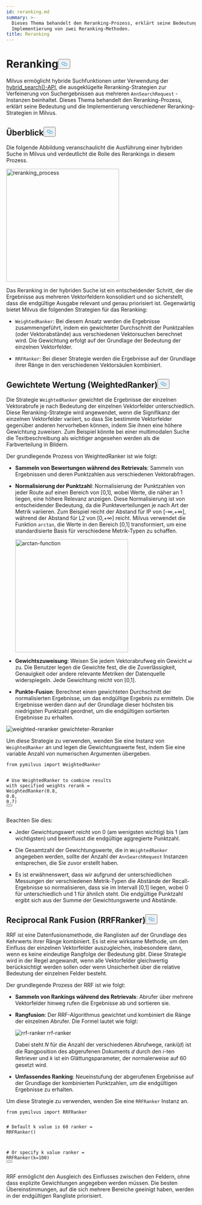```yaml
---
id: reranking.md
summary: >-
  Dieses Thema behandelt den Reranking-Prozess, erklärt seine Bedeutung und die
  Implementierung von zwei Reranking-Methoden.
title: Reranking
---
```

<h1 id="Reranking" class="common-anchor-header">Reranking<button data-href="#Reranking" class="anchor-icon" translate="no">
      <svg translate="no"
        aria-hidden="true"
        focusable="false"
        height="20"
        version="1.1"
        viewBox="0 0 16 16"
        width="16"
      >
        <path
          fill="#0092E4"
          fill-rule="evenodd"
          d="M4 9h1v1H4c-1.5 0-3-1.69-3-3.5S2.55 3 4 3h4c1.45 0 3 1.69 3 3.5 0 1.41-.91 2.72-2 3.25V8.59c.58-.45 1-1.27 1-2.09C10 5.22 8.98 4 8 4H4c-.98 0-2 1.22-2 2.5S3 9 4 9zm9-3h-1v1h1c1 0 2 1.22 2 2.5S13.98 12 13 12H9c-.98 0-2-1.22-2-2.5 0-.83.42-1.64 1-2.09V6.25c-1.09.53-2 1.84-2 3.25C6 11.31 7.55 13 9 13h4c1.45 0 3-1.69 3-3.5S14.5 6 13 6z"
        ></path>
      </svg>
    </button></h1><p>Milvus ermöglicht hybride Suchfunktionen unter Verwendung der <a href="https://milvus.io/api-reference/pymilvus/v2.4.x/ORM/Collection/hybrid_search.md">hybrid_search()-API</a>, die ausgeklügelte Reranking-Strategien zur Verfeinerung von Suchergebnissen aus mehreren <code translate="no">AnnSearchRequest</code> -Instanzen beinhaltet. Dieses Thema behandelt den Reranking-Prozess, erklärt seine Bedeutung und die Implementierung verschiedener Reranking-Strategien in Milvus.</p>
<h2 id="Overview" class="common-anchor-header">Überblick<button data-href="#Overview" class="anchor-icon" translate="no">
      <svg translate="no"
        aria-hidden="true"
        focusable="false"
        height="20"
        version="1.1"
        viewBox="0 0 16 16"
        width="16"
      >
        <path
          fill="#0092E4"
          fill-rule="evenodd"
          d="M4 9h1v1H4c-1.5 0-3-1.69-3-3.5S2.55 3 4 3h4c1.45 0 3 1.69 3 3.5 0 1.41-.91 2.72-2 3.25V8.59c.58-.45 1-1.27 1-2.09C10 5.22 8.98 4 8 4H4c-.98 0-2 1.22-2 2.5S3 9 4 9zm9-3h-1v1h1c1 0 2 1.22 2 2.5S13.98 12 13 12H9c-.98 0-2-1.22-2-2.5 0-.83.42-1.64 1-2.09V6.25c-1.09.53-2 1.84-2 3.25C6 11.31 7.55 13 9 13h4c1.45 0 3-1.69 3-3.5S14.5 6 13 6z"
        ></path>
      </svg>
    </button></h2><p>Die folgende Abbildung veranschaulicht die Ausführung einer hybriden Suche in Milvus und verdeutlicht die Rolle des Rerankings in diesem Prozess.</p>
<p><img translate="no" src="/docs/v2.4.x/assets/multi-vector-rerank.png" alt="reranking_process" width="300"/></p>
<p>Das Reranking in der hybriden Suche ist ein entscheidender Schritt, der die Ergebnisse aus mehreren Vektorfeldern konsolidiert und so sicherstellt, dass die endgültige Ausgabe relevant und genau priorisiert ist. Gegenwärtig bietet Milvus die folgenden Strategien für das Reranking:</p>
<ul>
<li><p><code translate="no">WeightedRanker</code>: Bei diesem Ansatz werden die Ergebnisse zusammengeführt, indem ein gewichteter Durchschnitt der Punktzahlen (oder Vektorabstände) aus verschiedenen Vektorsuchen berechnet wird. Die Gewichtung erfolgt auf der Grundlage der Bedeutung der einzelnen Vektorfelder.</p></li>
<li><p><code translate="no">RRFRanker</code>: Bei dieser Strategie werden die Ergebnisse auf der Grundlage ihrer Ränge in den verschiedenen Vektorsäulen kombiniert.</p></li>
</ul>
<h2 id="Weighted-Scoring-WeightedRanker" class="common-anchor-header">Gewichtete Wertung (WeightedRanker)<button data-href="#Weighted-Scoring-WeightedRanker" class="anchor-icon" translate="no">
      <svg translate="no"
        aria-hidden="true"
        focusable="false"
        height="20"
        version="1.1"
        viewBox="0 0 16 16"
        width="16"
      >
        <path
          fill="#0092E4"
          fill-rule="evenodd"
          d="M4 9h1v1H4c-1.5 0-3-1.69-3-3.5S2.55 3 4 3h4c1.45 0 3 1.69 3 3.5 0 1.41-.91 2.72-2 3.25V8.59c.58-.45 1-1.27 1-2.09C10 5.22 8.98 4 8 4H4c-.98 0-2 1.22-2 2.5S3 9 4 9zm9-3h-1v1h1c1 0 2 1.22 2 2.5S13.98 12 13 12H9c-.98 0-2-1.22-2-2.5 0-.83.42-1.64 1-2.09V6.25c-1.09.53-2 1.84-2 3.25C6 11.31 7.55 13 9 13h4c1.45 0 3-1.69 3-3.5S14.5 6 13 6z"
        ></path>
      </svg>
    </button></h2><p>Die Strategie <code translate="no">WeightedRanker</code> gewichtet die Ergebnisse der einzelnen Vektorabrufe je nach Bedeutung der einzelnen Vektorfelder unterschiedlich. Diese Reranking-Strategie wird angewendet, wenn die Signifikanz der einzelnen Vektorfelder variiert, so dass Sie bestimmte Vektorfelder gegenüber anderen hervorheben können, indem Sie ihnen eine höhere Gewichtung zuweisen. Zum Beispiel könnte bei einer multimodalen Suche die Textbeschreibung als wichtiger angesehen werden als die Farbverteilung in Bildern.</p>
<p>Der grundlegende Prozess von WeightedRanker ist wie folgt:</p>
<ul>
<li><p><strong>Sammeln von Bewertungen während des Retrievals</strong>: Sammeln von Ergebnissen und deren Punktzahlen aus verschiedenen Vektorabfragen.</p></li>
<li><p><strong>Normalisierung der Punktzahl</strong>: Normalisierung der Punktzahlen von jeder Route auf einen Bereich von [0,1], wobei Werte, die näher an 1 liegen, eine höhere Relevanz anzeigen. Diese Normalisierung ist von entscheidender Bedeutung, da die Punkteverteilungen je nach Art der Metrik variieren. Zum Beispiel reicht der Abstand für IP von [-∞,+∞], während der Abstand für L2 von [0,+∞] reicht. Milvus verwendet die Funktion <code translate="no">arctan</code>, die Werte in den Bereich [0,1] transformiert, um eine standardisierte Basis für verschiedene Metrik-Typen zu schaffen.</p>
<p><img translate="no" src="/docs/v2.4.x/assets/arctan.png" alt="arctan-function" width="300"/></p></li>
<li><p><strong>Gewichtszuweisung</strong>: Weisen Sie jedem Vektorabrufweg ein Gewicht <code translate="no">w𝑖</code> zu. Die Benutzer legen die Gewichte fest, die die Zuverlässigkeit, Genauigkeit oder andere relevante Metriken der Datenquelle widerspiegeln. Jede Gewichtung reicht von [0,1].</p></li>
<li><p><strong>Punkte-Fusion</strong>: Berechnet einen gewichteten Durchschnitt der normalisierten Ergebnisse, um das endgültige Ergebnis zu ermitteln. Die Ergebnisse werden dann auf der Grundlage dieser höchsten bis niedrigsten Punktzahl geordnet, um die endgültigen sortierten Ergebnisse zu erhalten.</p></li>
</ul>
<p>
  
   <span class="img-wrapper"> <img translate="no" src="/docs/v2.4.x//assets/weighted-reranker.png" alt="weighted-reranker" class="doc-image" id="weighted-reranker" />
   </span> <span class="img-wrapper"> <span>gewichteter-Reranker</span> </span></p>
<p>Um diese Strategie zu verwenden, wenden Sie eine Instanz von <code translate="no">WeightedRanker</code> an und legen die Gewichtungswerte fest, indem Sie eine variable Anzahl von numerischen Argumenten übergeben.</p>
<pre><code translate="no" class="language-python"><span class="hljs-keyword">from</span> pymilvus <span class="hljs-keyword">import</span> WeightedRanker

<span class="hljs-comment"># Use WeightedRanker to combine results with specified weights</span>
rerank = WeightedRanker(<span class="hljs-number">0.8</span>, <span class="hljs-number">0.8</span>, <span class="hljs-number">0.7</span>) 
<button class="copy-code-btn"></button></code></pre>
<p>Beachten Sie dies:</p>
<ul>
<li><p>Jeder Gewichtungswert reicht von 0 (am wenigsten wichtig) bis 1 (am wichtigsten) und beeinflusst die endgültige aggregierte Punktzahl.</p></li>
<li><p>Die Gesamtzahl der Gewichtungswerte, die in <code translate="no">WeightedRanker</code> angegeben werden, sollte der Anzahl der <code translate="no">AnnSearchRequest</code> Instanzen entsprechen, die Sie zuvor erstellt haben.</p></li>
<li><p>Es ist erwähnenswert, dass wir aufgrund der unterschiedlichen Messungen der verschiedenen Metrik-Typen die Abstände der Recall-Ergebnisse so normalisieren, dass sie im Intervall [0,1] liegen, wobei 0 für unterschiedlich und 1 für ähnlich steht. Die endgültige Punktzahl ergibt sich aus der Summe der Gewichtungswerte und Abstände.</p></li>
</ul>
<h2 id="Reciprocal-Rank-Fusion-RRFRanker" class="common-anchor-header">Reciprocal Rank Fusion (RRFRanker)<button data-href="#Reciprocal-Rank-Fusion-RRFRanker" class="anchor-icon" translate="no">
      <svg translate="no"
        aria-hidden="true"
        focusable="false"
        height="20"
        version="1.1"
        viewBox="0 0 16 16"
        width="16"
      >
        <path
          fill="#0092E4"
          fill-rule="evenodd"
          d="M4 9h1v1H4c-1.5 0-3-1.69-3-3.5S2.55 3 4 3h4c1.45 0 3 1.69 3 3.5 0 1.41-.91 2.72-2 3.25V8.59c.58-.45 1-1.27 1-2.09C10 5.22 8.98 4 8 4H4c-.98 0-2 1.22-2 2.5S3 9 4 9zm9-3h-1v1h1c1 0 2 1.22 2 2.5S13.98 12 13 12H9c-.98 0-2-1.22-2-2.5 0-.83.42-1.64 1-2.09V6.25c-1.09.53-2 1.84-2 3.25C6 11.31 7.55 13 9 13h4c1.45 0 3-1.69 3-3.5S14.5 6 13 6z"
        ></path>
      </svg>
    </button></h2><p>RRF ist eine Datenfusionsmethode, die Ranglisten auf der Grundlage des Kehrwerts ihrer Ränge kombiniert. Es ist eine wirksame Methode, um den Einfluss der einzelnen Vektorfelder auszugleichen, insbesondere dann, wenn es keine eindeutige Rangfolge der Bedeutung gibt. Diese Strategie wird in der Regel angewandt, wenn alle Vektorfelder gleichwertig berücksichtigt werden sollen oder wenn Unsicherheit über die relative Bedeutung der einzelnen Felder besteht.</p>
<p>Der grundlegende Prozess der RRF ist wie folgt:</p>
<ul>
<li><p><strong>Sammeln von Rankings während des Retrievals</strong>: Abrufer über mehrere Vektorfelder hinweg rufen die Ergebnisse ab und sortieren sie.</p></li>
<li><p><strong>Rangfusion</strong>: Der RRF-Algorithmus gewichtet und kombiniert die Ränge der einzelnen Abrufer. Die Formel lautet wie folgt:</p>
<p>
  
   <span class="img-wrapper"> <img translate="no" src="/docs/v2.4.x//assets/rrf-ranker.png" alt="rrf-ranker" class="doc-image" id="rrf-ranker" />
   </span> <span class="img-wrapper"> <span>rrf-ranker</span> </span></p>
<p>Dabei steht 𝑁 für die Anzahl der verschiedenen Abrufwege, rank𝑖(𝑑) ist die Rangposition des abgerufenen Dokuments 𝑑 durch den 𝑖-ten Retriever und 𝑘 ist ein Glättungsparameter, der normalerweise auf 60 gesetzt wird.</p></li>
<li><p><strong>Umfassendes Ranking</strong>: Neueinstufung der abgerufenen Ergebnisse auf der Grundlage der kombinierten Punktzahlen, um die endgültigen Ergebnisse zu erhalten.</p></li>
</ul>
<p>Um diese Strategie zu verwenden, wenden Sie eine <code translate="no">RRFRanker</code> Instanz an.</p>
<pre><code translate="no" class="language-python"><span class="hljs-keyword">from</span> pymilvus <span class="hljs-keyword">import</span> RRFRanker

<span class="hljs-comment"># Default k value is 60</span>
ranker = RRFRanker()

<span class="hljs-comment"># Or specify k value</span>
ranker = RRFRanker(k=<span class="hljs-number">100</span>)
<button class="copy-code-btn"></button></code></pre>
<p>RRF ermöglicht den Ausgleich des Einflusses zwischen den Feldern, ohne dass explizite Gewichtungen angegeben werden müssen. Die besten Übereinstimmungen, auf die sich mehrere Bereiche geeinigt haben, werden in der endgültigen Rangliste priorisiert.</p>
